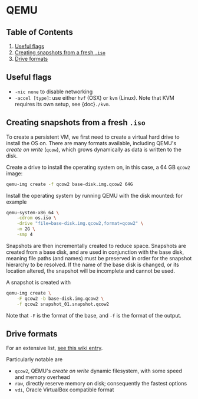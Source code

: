 # QEMU

<!--BEGIN TOC-->
## Table of Contents
1. [Useful flags](#useful-flags)
2. [Creating snapshots from a fresh `.iso`](#creating-snapshots-from-a-fresh--iso)
3. [Drive formats](#drive-formats)
<!--END TOC-->

## Useful flags

- `-nic none` to disable networking
- `-accel [type]`: use either `hvf` (OSX) or `kvm` (Linux). Note that KVM requires its own setup, see {doc}`./kvm`.


## Creating snapshots from a fresh `.iso`
To create a persistent VM, we first need to create a virtual hard drive to install the OS on. There are many formats available, including QEMU's *create on write* (`qcow`), which grows dynamically as data is written to the disk.

Create a drive to install the operating system on, in this case, a 64 GB `qcow2` image:
```bash
qemu-img create -f qcow2 base-disk.img.qcow2 64G
```

Install the operating system by running QEMU with the disk mounted: for example
```bash
qemu-system-x86_64 \
    -cdrom os.iso \
    -drive "file=base-disk.img.qcow2,format=qcow2" \
    -m 2G \
    -smp 4
```

Snapshots are then incrementally created to reduce space. Snapshots are created from a base disk, and are used in conjunction with the base disk, meaning file paths (and names) must be preserved in order for the snapshot hierarchy to be resolved. If the name of the base disk is changed, or its location altered, the snapshot will be incomplete and cannot be used.

A snapshot is created with
```bash
qemu-img create \
    -F qcow2 -b base-disk.img.qcow2 \
    -f qcow2 snapshot_01.snapshot.qcow2
```
Note that `-F` is the format of the base, and `-f` is the format of the output.

## Drive formats
For an extensive list, [see this wiki entry](https://computernewb.com/wiki/How_to_create_a_disk_image_in_QEMU#File_formats).

Particularly notable are
- `qcow2`, QEMU's *create on write* dynamic filesystem, with some speed and memory overhead
- `raw`, directly reserve memory on disk; consequently the fastest options
- `vdi`, Oracle VirtualBox compatible format
